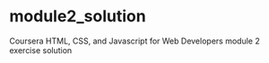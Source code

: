 # module2_solution
Coursera HTML, CSS, and Javascript for Web Developers module 2 exercise solution
